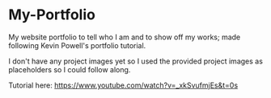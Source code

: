 # My-Portfolio
My website portfolio to tell who I am and to show off my works; made following Kevin Powell's portfolio tutorial.

I don't have any project images yet so I used the provided project images as placeholders so I could follow along.

Tutorial here: https://www.youtube.com/watch?v=_xkSvufmjEs&t=0s
